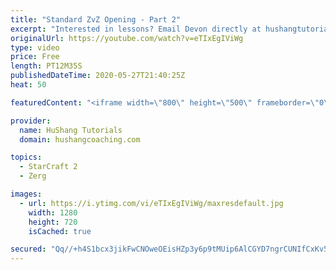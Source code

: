 ```yaml
---
title: "Standard ZvZ Opening - Part 2"
excerpt: "Interested in lessons? Email Devon directly at hushangtutorials@outlook.com ------------------------------------------------------------------------------------------------------- Want to support HuShang Tutorials directly? Patreon is a website where you can contribute a monthly donation that will help"
originalUrl: https://youtube.com/watch?v=eTIxEgIViWg
type: video
price: Free
length: PT12M35S
publishedDateTime: 2020-05-27T21:40:25Z
heat: 50

featuredContent: "<iframe width=\"800\" height=\"500\" frameborder=\"0\" src=\"https://www.youtube.com/embed/eTIxEgIViWg\" allow=\"accelerometer; autoplay; encrypted-media; gyroscope; picture-in-picture\" allowfullscreen></iframe>"

provider:
  name: HuShang Tutorials
  domain: hushangcoaching.com

topics:
  - StarCraft 2
  - Zerg

images:
  - url: https://i.ytimg.com/vi/eTIxEgIViWg/maxresdefault.jpg
    width: 1280
    height: 720
    isCached: true

secured: "Qq//+h4S1bcx3jikFwCNOweOEisHZp3y6p9tMUip6AlCGYD7ngrCUNIfCxKv5dzQFH1dZOmvnzmJsyKxX+AMFQESQmgfgV5w2hCnq7xOfItLoMhPnUAefjTDAe5DzZjXmMyF2oq73PEfv/L9L5gGmWHizrjNf1HL5mdpau3qPwFc4bG4sEhn91Kv0BI5S7V/lO6/HC9+EHyMTpLwEmYIVTqyptLGFXRUaNv9OSmGAXoyWR3QAWGYPSIxqEn9f/i8gy+LGNBCGSHaDXFtsdIiGdo+6SBfHBZE4N8ARkP78f4wTT4JoOtj1JbCPR/nlIUZJQvf6fNhpZqX6S/osTjSUppMLVQmnfi5/H2ZWYsoDTK24AwiqiY7A+0+sRRiw/nBGxkBZx01Yvf6Z5+0XyOAhQQCs3sx1OKwBpNiyVVvQMg=;uIjEKwy1PSXHgAneR0Xj2w=="
---
```


